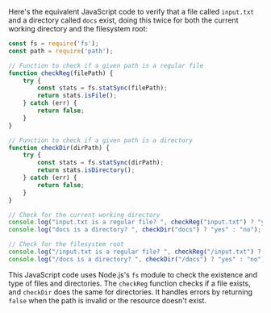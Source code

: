  Here's the equivalent JavaScript code to verify that a file called `input.txt` and a directory called `docs` exist, doing this twice for both the current working directory and the filesystem root:

```javascript
const fs = require('fs');
const path = require('path');

// Function to check if a given path is a regular file
function checkReg(filePath) {
    try {
        const stats = fs.statSync(filePath);
        return stats.isFile();
    } catch (err) {
        return false;
    }
}

// Function to check if a given path is a directory
function checkDir(dirPath) {
    try {
        const stats = fs.statSync(dirPath);
        return stats.isDirectory();
    } catch (err) {
        return false;
    }
}

// Check for the current working directory
console.log("input.txt is a regular file? ", checkReg("input.txt") ? "yes" : "no");
console.log("docs is a directory? ", checkDir("docs") ? "yes" : "no");

// Check for the filesystem root
console.log("/input.txt is a regular file? ", checkReg("/input.txt") ? "yes" : "no");
console.log("/docs is a directory? ", checkDir("/docs") ? "yes" : "no");
```

This JavaScript code uses Node.js's `fs` module to check the existence and type of files and directories. The `checkReg` function checks if a file exists, and `checkDir` does the same for directories. It handles errors by returning `false` when the path is invalid or the resource doesn't exist.
